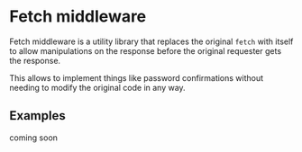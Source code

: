 # Fetch middleware

Fetch middleware is a utility library that replaces the original `fetch` with itself to allow manipulations on the response before the original requester gets the response.
 
This allows to implement things like password confirmations without needing to modify the original code in any way.

## Examples

coming soon
